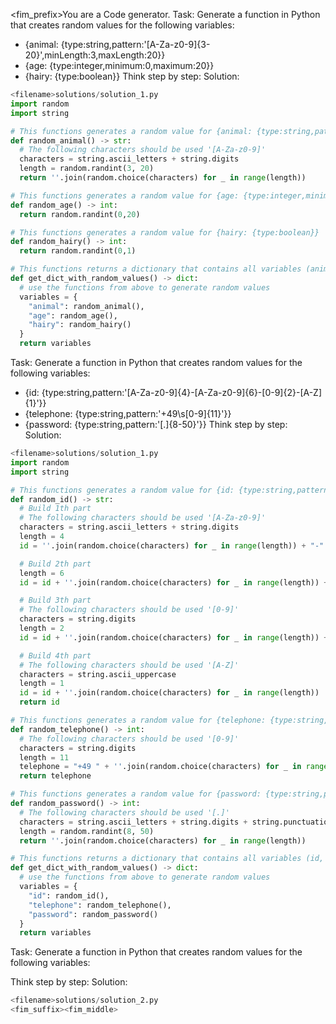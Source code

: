 <fim_prefix>You are a Code generator.
Task:
Generate a function in Python that creates random values for the following variables:
- {animal: {type:string,pattern:'[A-Za-z0-9]{3-20}',minLength:3,maxLength:20}}
- {age: {type:integer,minimum:0,maximum:20}}
- {hairy: {type:boolean}}
Think step by step:
Solution:
```python
<filename>solutions/solution_1.py
import random
import string

# This functions generates a random value for {animal: {type:string,pattern:'[A-Za-z0-9]{3-20}',minLength:3,maxLength:20}}
def random_animal() -> str:
  # The following characters should be used '[A-Za-z0-9]'
  characters = string.ascii_letters + string.digits
  length = random.randint(3, 20)
  return ''.join(random.choice(characters) for _ in range(length))

# This functions generates a random value for {age: {type:integer,minimum:0,maximum:20}}
def random_age() -> int:
  return random.randint(0,20)

# This functions generates a random value for {hairy: {type:boolean}}
def random_hairy() -> int:
  return random.randint(0,1)

# This functions returns a dictionary that contains all variables (animal, age, hairy)
def get_dict_with_random_values() -> dict:
  # use the functions from above to generate random values
  variables = {
    "animal": random_animal(),
    "age": random_age(),
    "hairy": random_hairy()
  }
  return variables
```
Task:
Generate a function in Python that creates random values for the following variables:
- {id: {type:string,pattern:'[A-Za-z0-9]{4}-[A-Za-z0-9]{6}-[0-9]{2}-[A-Z]{1}'}}
- {telephone: {type:string,pattern:'\+49\s[0-9]{11}'}}
- {password: {type:string,pattern:'[.]{8-50}'}}
Think step by step:
Solution:
```python
<filename>solutions/solution_1.py
import random
import string

# This functions generates a random value for {id: {type:string,pattern:'[A-Za-z0-9]{4}-[A-Za-z0-9]{6}-[0-9]{2}-[A-Z]{1}'}}
def random_id() -> str:
  # Build 1th part
  # The following characters should be used '[A-Za-z0-9]'
  characters = string.ascii_letters + string.digits
  length = 4
  id = ''.join(random.choice(characters) for _ in range(length)) + "-"

  # Build 2th part
  length = 6
  id = id + ''.join(random.choice(characters) for _ in range(length)) + "-"

  # Build 3th part
  # The following characters should be used '[0-9]'
  characters = string.digits
  length = 2
  id = id + ''.join(random.choice(characters) for _ in range(length)) + "-"

  # Build 4th part
  # The following characters should be used '[A-Z]'
  characters = string.ascii_uppercase
  length = 1
  id = id + ''.join(random.choice(characters) for _ in range(length))
  return id

# This functions generates a random value for {telephone: {type:string,pattern:'\+49\s[0-9]{11}'}}
def random_telephone() -> int:
  # The following characters should be used '[0-9]'
  characters = string.digits
  length = 11
  telephone = "+49 " + ''.join(random.choice(characters) for _ in range(length))
  return telephone

# This functions generates a random value for {password: {type:string,pattern:'[.]{8-50}'}}
def random_password() -> int:
  # The following characters should be used '[.]'
  characters = string.ascii_letters + string.digits + string.punctuation
  length = random.randint(8, 50)
  return ''.join(random.choice(characters) for _ in range(length))

# This functions returns a dictionary that contains all variables (id, telephone, password)
def get_dict_with_random_values() -> dict:
  # use the functions from above to generate random values
  variables = {
    "id": random_id(),
    "telephone": random_telephone(),
    "password": random_password()
  }
  return variables
```
Task:
Generate a function in Python that creates random values for the following variables:
<!-- insert list here -->
Think step by step:
Solution:
```python
<filename>solutions/solution_2.py
<fim_suffix><fim_middle>